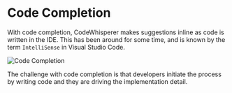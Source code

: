 # Code Completion

With code completion, CodeWhisperer makes suggestions inline as code is written in the IDE. This has been around for some time, and is known by the term `IntelliSense` in Visual Studio Code.

![Code Completion](https://dev-to-uploads.s3.amazonaws.com/uploads/articles/fsrebu5kqzcfaxgmng5n.gif)

The challenge with code completion is that developers initiate the process by writing code and they are driving the implementation detail.